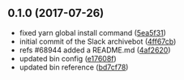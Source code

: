 <a name="0.1.0"></a>
## 0.1.0 (2017-07-26)


* fixed yarn global install command ([5ea5f31](https://bitbucket.org/wearefine/slack-archivebot/commits/5ea5f31))
* initial commit of the Slack archivebot ([4ff67cb](https://bitbucket.org/wearefine/slack-archivebot/commits/4ff67cb))
* refs #68944 added a README.md ([4af2620](https://bitbucket.org/wearefine/slack-archivebot/commits/4af2620))
* updated bin config ([e17608f](https://bitbucket.org/wearefine/slack-archivebot/commits/e17608f))
* updated bin reference ([bd7cf78](https://bitbucket.org/wearefine/slack-archivebot/commits/bd7cf78))
